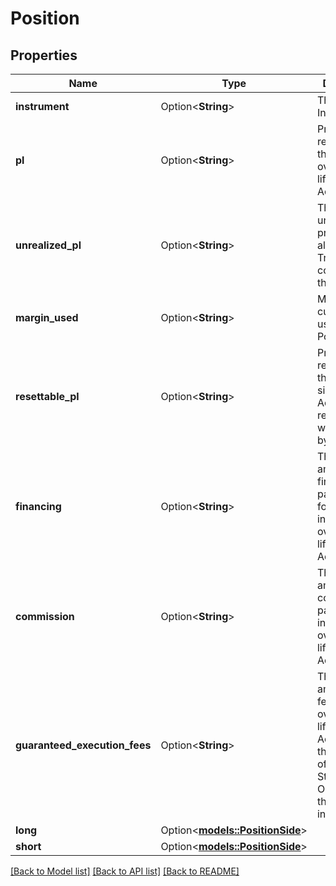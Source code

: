 # Position

## Properties

Name | Type | Description | Notes
------------ | ------------- | ------------- | -------------
**instrument** | Option<**String**> | The Position's Instrument. | [optional]
**pl** | Option<**String**> | Profit/loss realized by the Position over the lifetime of the Account. | [optional]
**unrealized_pl** | Option<**String**> | The unrealized profit/loss of all open Trades that contribute to this Position. | [optional]
**margin_used** | Option<**String**> | Margin currently used by the Position. | [optional]
**resettable_pl** | Option<**String**> | Profit/loss realized by the Position since the Account's resettablePL was last reset by the client. | [optional]
**financing** | Option<**String**> | The total amount of financing paid/collected for this instrument over the lifetime of the Account. | [optional]
**commission** | Option<**String**> | The total amount of commission paid for this instrument over the lifetime of the Account. | [optional]
**guaranteed_execution_fees** | Option<**String**> | The total amount of fees charged over the lifetime of the Account for the execution of guaranteed Stop Loss Orders for this instrument. | [optional]
**long** | Option<[**models::PositionSide**](PositionSide.md)> |  | [optional]
**short** | Option<[**models::PositionSide**](PositionSide.md)> |  | [optional]

[[Back to Model list]](../README.md#documentation-for-models) [[Back to API list]](../README.md#documentation-for-api-endpoints) [[Back to README]](../README.md)


